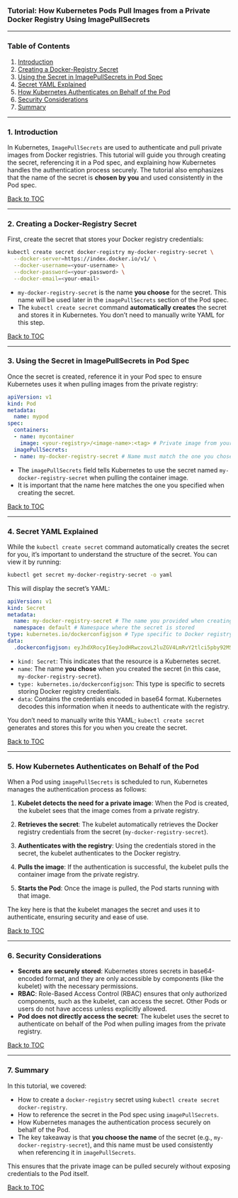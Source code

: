 ### Tutorial: How Kubernetes Pods Pull Images from a Private Docker Registry Using ImagePullSecrets

---

### Table of Contents
1. [Introduction](#introduction)
2. [Creating a Docker-Registry Secret](#creating-a-docker-registry-secret)
3. [Using the Secret in ImagePullSecrets in Pod Spec](#using-imagepullsecrets-in-pod-spec)
4. [Secret YAML Explained](#secret-yaml-explained)
5. [How Kubernetes Authenticates on Behalf of the Pod](#how-kubernetes-authenticates-on-behalf-of-the-pod)
6. [Security Considerations](#security-considerations)
7. [Summary](#summary)

---

### 1. Introduction <a name="introduction"></a>

In Kubernetes, `ImagePullSecrets` are used to authenticate and pull private images from Docker registries. This tutorial will guide you through creating the secret, referencing it in a Pod spec, and explaining how Kubernetes handles the authentication process securely. The tutorial also emphasizes that the name of the secret is **chosen by you** and used consistently in the Pod spec.

[Back to TOC](#table-of-contents)

---

### 2. Creating a Docker-Registry Secret <a name="creating-a-docker-registry-secret"></a>

First, create the secret that stores your Docker registry credentials:

```bash
kubectl create secret docker-registry my-docker-registry-secret \
  --docker-server=https://index.docker.io/v1/ \
  --docker-username=<your-username> \
  --docker-password=<your-password> \
  --docker-email=<your-email>
```

- `my-docker-registry-secret` is the name **you choose** for the secret. This name will be used later in the `imagePullSecrets` section of the Pod spec.
- The `kubectl create secret` command **automatically creates** the secret and stores it in Kubernetes. You don’t need to manually write YAML for this step.

[Back to TOC](#table-of-contents)

---

### 3. Using the Secret in ImagePullSecrets in Pod Spec <a name="using-imagepullsecrets-in-pod-spec"></a>

Once the secret is created, reference it in your Pod spec to ensure Kubernetes uses it when pulling images from the private registry:

```yaml
apiVersion: v1
kind: Pod
metadata:
  name: mypod
spec:
  containers:
  - name: mycontainer
    image: <your-registry>/<image-name>:<tag> # Private image from your Docker registry
  imagePullSecrets:
  - name: my-docker-registry-secret # Name must match the one you chose when creating the secret
```

- The `imagePullSecrets` field tells Kubernetes to use the secret named `my-docker-registry-secret` when pulling the container image.
- It is important that the name here matches the one you specified when creating the secret.

[Back to TOC](#table-of-contents)

---

### 4. Secret YAML Explained <a name="secret-yaml-explained"></a>

While the `kubectl create secret` command automatically creates the secret for you, it’s important to understand the structure of the secret. You can view it by running:

```bash
kubectl get secret my-docker-registry-secret -o yaml
```

This will display the secret’s YAML:

```yaml
apiVersion: v1
kind: Secret
metadata:
  name: my-docker-registry-secret # The name you provided when creating the secret
  namespace: default # Namespace where the secret is stored
type: kubernetes.io/dockerconfigjson # Type specific to Docker registry credentials
data:
  .dockerconfigjson: eyJhdXRocyI6eyJodHRwczovL2luZGV4LmRvY2tlci5pby92MS8iOnsiYXV0aCI6IkRBVDFIa... # Base64-encoded Docker credentials
```

- `kind: Secret`: This indicates that the resource is a Kubernetes secret.
- `name`: The name **you chose** when you created the secret (in this case, `my-docker-registry-secret`).
- `type: kubernetes.io/dockerconfigjson`: This type is specific to secrets storing Docker registry credentials.
- `data`: Contains the credentials encoded in base64 format. Kubernetes decodes this information when it needs to authenticate with the registry.

You don’t need to manually write this YAML; `kubectl create secret` generates and stores this for you when you create the secret.

[Back to TOC](#table-of-contents)

---

### 5. How Kubernetes Authenticates on Behalf of the Pod <a name="how-kubernetes-authenticates-on-behalf-of-the-pod"></a>

When a Pod using `imagePullSecrets` is scheduled to run, Kubernetes manages the authentication process as follows:

1. **Kubelet detects the need for a private image**: When the Pod is created, the kubelet sees that the image comes from a private registry.
   
2. **Retrieves the secret**: The kubelet automatically retrieves the Docker registry credentials from the secret (`my-docker-registry-secret`).

3. **Authenticates with the registry**: Using the credentials stored in the secret, the kubelet authenticates to the Docker registry.

4. **Pulls the image**: If the authentication is successful, the kubelet pulls the container image from the private registry.

5. **Starts the Pod**: Once the image is pulled, the Pod starts running with that image.

The key here is that the kubelet manages the secret and uses it to authenticate, ensuring security and ease of use.

[Back to TOC](#table-of-contents)

---

### 6. Security Considerations <a name="security-considerations"></a>

- **Secrets are securely stored**: Kubernetes stores secrets in base64-encoded format, and they are only accessible by components (like the kubelet) with the necessary permissions.
- **RBAC**: Role-Based Access Control (RBAC) ensures that only authorized components, such as the kubelet, can access the secret. Other Pods or users do not have access unless explicitly allowed.
- **Pod does not directly access the secret**: The kubelet uses the secret to authenticate on behalf of the Pod when pulling images from the private registry.

[Back to TOC](#table-of-contents)

---

### 7. Summary <a name="summary"></a>

In this tutorial, we covered:
- How to create a `docker-registry` secret using `kubectl create secret docker-registry`.
- How to reference the secret in the Pod spec using `imagePullSecrets`.
- How Kubernetes manages the authentication process securely on behalf of the Pod.
- The key takeaway is that **you choose the name** of the secret (e.g., `my-docker-registry-secret`), and this name must be used consistently when referencing it in `imagePullSecrets`.

This ensures that the private image can be pulled securely without exposing credentials to the Pod itself.

[Back to TOC](#table-of-contents)

